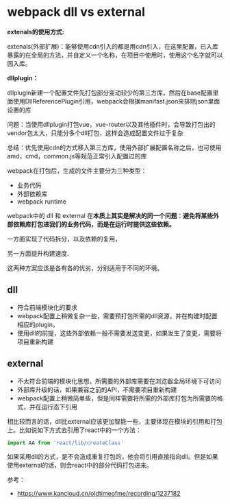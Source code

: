 # webpack dll vs external

**extenals的使用方式:**

extenals(外部扩展)：能够使用cdn引入的都是用cdn引入，在这里配置，已入库暴露的在全局的方法，并自定义一个名称，在项目中使用时，使用这个名字就可以因入库。

**dllplugin：**

dllplugin新建一个配置文件先打包部分变动较少的第三方库，然后在base配置里面使用DllReferencePlugin引用，webpack会根据manifast.json来排除json里面设置的库

问题：当使用dllplugin打包vue，vue-router以及其他插件时，会导致打包出的vendor包太大，只能分多个dll打包，这样会造成配置文件过于复杂

总结：优先使用cdn的方式移入第三方库，使用外部扩展配置名称之后，也可使用amd，cmd，common.js等规范正常引入配置过的库

webpack在打包后，生成的文件主要分为三种类型：

- 业务代码
- 外部依赖库
- webpack runtime

webpack中的 dll 和 external 在**本质上其实是解决的同一个问题**：**避免将某些外部依赖库打包进我们的业务代码，而是在运行时提供这些依赖。**

一方面实现了代码拆分，以及依赖的复用，

另一方面提升构建速度.

这两种方案应该是各有各的优劣，分别适用于不同的环境。

## dll

- 符合前端模块化的要求
- webpack配置上稍微复杂一些，需要预打包所需的dll资源，并在构建时配置相应的plugin，
- 使用dll的前提，这些外部依赖一般不需要发送变更，如果发生了变更，需要将项目重新构建

## external

- 不太符合前端的模块化思想，所需要的外部库需要在浏览器全局环境下可访问
- 外部库升级的话，如果兼容之前的API，不需要项目重新构建
- webpack配置上稍微简单些，但是同样需要将所需的外部库打包为所需要的格式，并在运行态下引用

相比较而言的话，dll比external应该更加智能一些，主要体现在模块的引用和打包上。比如说如下方式去引用了react中的一个方法：

```js
import AA from 'react/lib/createClass'
```

如果采用dll的方式，是不会造成重复打包的，他会将引用直接指向dll。但是如果使用external的话，则会react中的部分代码打包进来。

参考：

- https://www.kancloud.cn/oldtimeofme/recording/1237182
